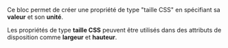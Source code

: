Ce bloc permet de créer une propriété de type "taille CSS" en spécifiant sa **valeur** et son **unité**.

Les propriétés de type **taille CSS** peuvent être utilisés dans des attributs de disposition comme **largeur** et **hauteur**.
